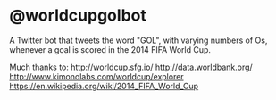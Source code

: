 @worldcupgolbot
======

A Twitter bot that tweets the word "GOL", with varying numbers of Os, whenever a goal is scored in the 2014 FIFA World Cup.

Much thanks to:
http://worldcup.sfg.io/
http://data.worldbank.org/
http://www.kimonolabs.com/worldcup/explorer
https://en.wikipedia.org/wiki/2014_FIFA_World_Cup
